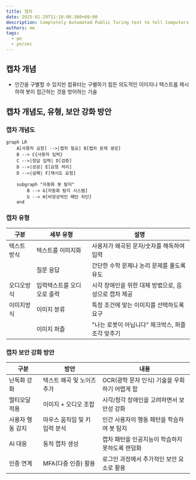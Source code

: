 ```yaml
---
title: 캡차
date: 2025-01-29T11:10:00.560+09:00
description: Completely Automated Public Turing test to tell Computers and Humans Apart
authors: me
tags:
  - pe
  - pe/sec
---
```


## 캡차 개념

- 인간을 구별할 수 있지만 컴퓨터는 구별하기 힘든 의도적인 이미지나 텍스트를 제시하여 봇이 접근하는 것을 방어하는 기술

## 캡차 개념도, 유형, 보안 강화 방안

### 캡차 개념도

```mermaid
graph LR
    A[사용자 요청] -->|캡차 필요| B[캡차 문제 생성]
    B --> C{사용자 입력}
    C -->|정답 입력| D[검증]
    D -->|성공| E[요청 처리]
    D -->|실패| F[재시도 요청]
    
    subgraph "자동화 봇 탐지"
        B --> G[자동화 탐지 시스템]
        G --> H[비정상적인 패턴 차단]
    end
```

### 캡차 유형

| 구분 | 세부 유형 | 설명 |
| --- | --- | --- |
| 텍스트 방식 | 텍스트를 이미지화 | 사용자가 왜곡된 문자/숫자를 해독하여 입력 |
| | 질문 응답 | 간단한 수학 문제나 논리 문제를 풀도록 유도 |
| 오디오방식 | 입력텍스트를 오디오로 출력 | 시각 장애인을 위한 대체 방법으로, 음성으로 캡차 제공 |
| 이미지방식 | 이미지 분류 | 특정 조건에 맞는 이미지를 선택하도록 요구 |
| | 이미지 퍼즐 | "나는 로봇이 아닙니다" 체크박스, 퍼즐 조각 맞추기 |

### 캡차 보안 강화 방안

| 구분 | 방안 | 내용 |
| --- | --- | --- |
| 난독화 강화 | 텍스트 왜곡 및 노이즈 추가 | OCR(광학 문자 인식) 기술을 우회하기 어렵게 함 |
| 멀티모달 적용 | 이미지 + 오디오 조합 | 시각/청각 장애인을 고려하면서 보안성 강화 |
| 사용자 행동 감지 | 마우스 움직임 및 키 입력 분석 | 인간 사용자의 행동 패턴을 학습하여 봇 탐지 |
| AI 대응 | 동적 캡차 생성 | 캡차 패턴을 인공지능이 학습하지 못하도록 랜덤화 |
| 인증 연계 | MFA(다중 인증) 활용 | 로그인 과정에서 추가적인 보안 요소로 활용 |
